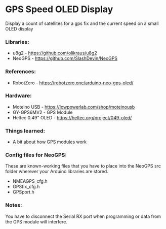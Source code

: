 # GPS Speed OLED Display

Display a count of satellites for a gps fix and the current speed on a small OLED display

### Libraries:

- u8g2 - https://github.com/olikraus/u8g2
- NeoGPS - https://github.com/SlashDevin/NeoGPS



### References:

- RobotZero - https://robotzero.one/arduino-neo-gps-oled/



### Hardware:

- Moteino USB - https://lowpowerlab.com/shop/moteinousb
- GY-GPS6MV2 - GPS Module
- Heltec 0.49" OLED - https://heltec.org/project/049-oled/



### Things learned:

- A bit about how GPS modules work



### Config files for NeoGPS:

These are known-working files that you have to place into the NeoGPS src folder wherever your Arduino libraries are stored.

- NMEAGPS_cfg.h
- GPSfix_cfg.h
- GPSport.h



### Notes:

You have to disconnect the Serial RX port when programming or data from the GPS module will interfere.